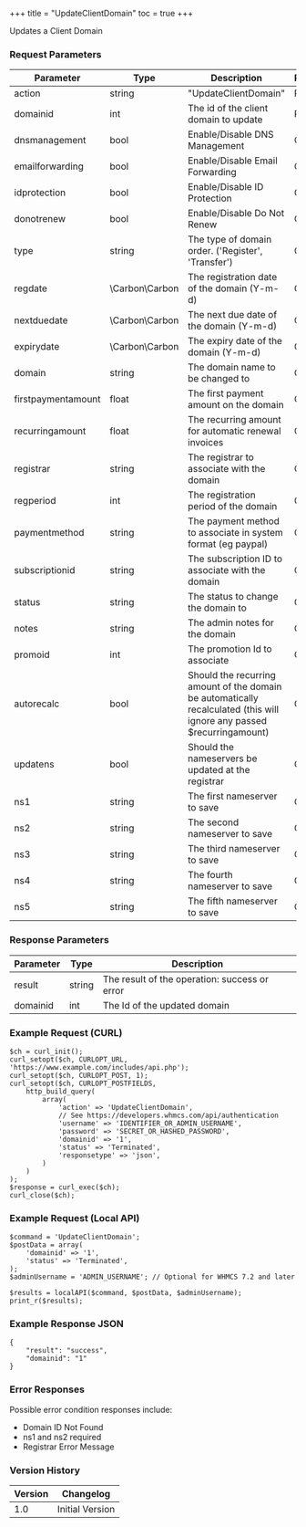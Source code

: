 +++
title = "UpdateClientDomain"
toc = true
+++

Updates a Client Domain

### Request Parameters

| Parameter | Type | Description | Required |
| --------- | ---- | ----------- | -------- |
| action | string | "UpdateClientDomain" | Required |
| domainid | int | The id of the client domain to update | Required |
| dnsmanagement | bool | Enable/Disable DNS Management | Optional |
| emailforwarding | bool | Enable/Disable Email Forwarding | Optional |
| idprotection | bool | Enable/Disable ID Protection | Optional |
| donotrenew | bool | Enable/Disable Do Not Renew | Optional |
| type | string | The type of domain order. ('Register', 'Transfer') | Optional |
| regdate | \Carbon\Carbon | The registration date of the domain (Y-m-d) | Optional |
| nextduedate | \Carbon\Carbon | The next due date of the domain (Y-m-d) | Optional |
| expirydate | \Carbon\Carbon | The expiry date of the domain (Y-m-d) | Optional |
| domain | string | The domain name to be changed to | Optional |
| firstpaymentamount | float | The first payment amount on the domain | Optional |
| recurringamount | float | The recurring amount for automatic renewal invoices | Optional |
| registrar | string | The registrar to associate with the domain | Optional |
| regperiod | int | The registration period of the domain | Optional |
| paymentmethod | string | The payment method to associate in system format (eg paypal) | Optional |
| subscriptionid | string | The subscription ID to associate with the domain | Optional |
| status | string | The status to change the domain to | Optional |
| notes | string | The admin notes for the domain | Optional |
| promoid | int | The promotion Id to associate | Optional |
| autorecalc | bool | Should the recurring amount of the domain be automatically recalculated (this will ignore any passed $recurringamount) | Optional |
| updatens | bool | Should the nameservers be updated at the registrar | Optional |
| ns1 | string | The first nameserver to save | Optional |
| ns2 | string | The second nameserver to save | Optional |
| ns3 | string | The third nameserver to save | Optional |
| ns4 | string | The fourth nameserver to save | Optional |
| ns5 | string | The fifth nameserver to save | Optional |

### Response Parameters

| Parameter | Type | Description |
| --------- | ---- | ----------- |
| result | string | The result of the operation: success or error |
| domainid | int | The Id of the updated domain |


### Example Request (CURL)

```
$ch = curl_init();
curl_setopt($ch, CURLOPT_URL, 'https://www.example.com/includes/api.php');
curl_setopt($ch, CURLOPT_POST, 1);
curl_setopt($ch, CURLOPT_POSTFIELDS,
    http_build_query(
        array(
            'action' => 'UpdateClientDomain',
            // See https://developers.whmcs.com/api/authentication
            'username' => 'IDENTIFIER_OR_ADMIN_USERNAME',
            'password' => 'SECRET_OR_HASHED_PASSWORD',
            'domainid' => '1',
            'status' => 'Terminated',
            'responsetype' => 'json',
        )
    )
);
$response = curl_exec($ch);
curl_close($ch);
```


### Example Request (Local API)

```
$command = 'UpdateClientDomain';
$postData = array(
    'domainid' => '1',
    'status' => 'Terminated',
);
$adminUsername = 'ADMIN_USERNAME'; // Optional for WHMCS 7.2 and later

$results = localAPI($command, $postData, $adminUsername);
print_r($results);
```


### Example Response JSON

```
{
    "result": "success",
    "domainid": "1"
}
```


### Error Responses

Possible error condition responses include:

* Domain ID Not Found
* ns1 and ns2 required
* Registrar Error Message


### Version History

| Version | Changelog |
| ------- | --------- |
| 1.0 | Initial Version |
